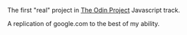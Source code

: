 The first "real" project in [The Odin Project](http://www.theodinproject.com/courses/web-development-101/lessons/html-css)
 Javascript track. 
 
A replication of google.com to the best of my ability.


